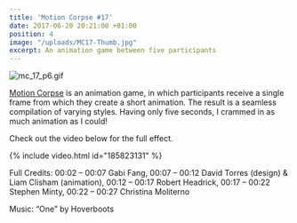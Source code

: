 ```yaml
---
title: 'Motion Corpse #17'
date: 2017-06-20 20:21:00 +01:00
position: 4
image: "/uploads/MC17-Thumb.jpg"
excerpt: An animation game between five participants
---
```


![mc_17_p6.gif](/uploads/mc_17_p6.gif)

[Motion Corpse](https://vimeo.com/motioncorpse) is an animation game, in which participants receive a single frame from which they create a short animation. The result is a seamless compilation of varying styles. Having only five seconds, I crammed in as much animation as I could!

Check out the video below for the full effect.

{% include video.html id="185823131" %}

Full Credits:
00:02 – 00:07 Gabi Fang, 00:07 – 00:12 David Torres (design) & Liam Clisham (animation), 00:12 – 00:17 Robert Headrick, 00:17 – 00:22 Stephen Minty, 00:22 – 00:27 Christina Moliterno

Music: “One” by Hoverboots